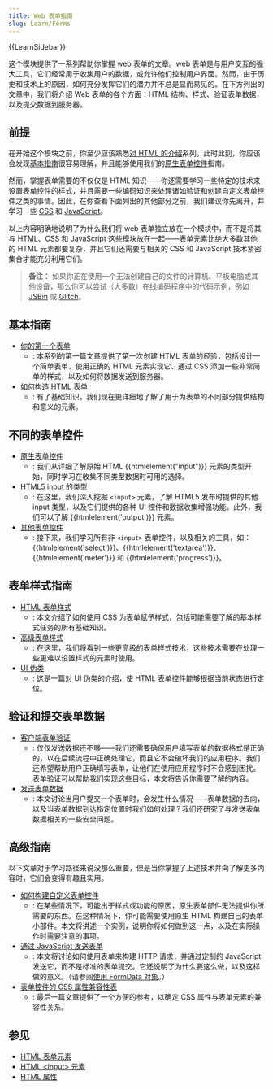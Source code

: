 ```yaml
---
title: Web 表单指南
slug: Learn/Forms
---
```


{{LearnSidebar}}

这个模块提供了一系列帮助你掌握 web 表单的文章。web 表单是与用户交互的强大工具，它们经常用于收集用户的数据，或允许他们控制用户界面。然而，由于历史和技术上的原因，如何充分发挥它们的潜力并不总是显而易见的。在下方列出的文章中，我们将介绍 Web 表单的各个方面：HTML 结构、样式、验证表单数据，以及提交数据到服务器。

## 前提

在开始这个模块之前，你至少应该熟悉[对 HTML 的介绍](/zh-CN/docs/Learn/HTML/Introduction_to_HTML)系列。此时此刻，你应该会发现[基本指南](#基本指南)很容易理解，并且能够使用我们的[原生表单控件](/zh-CN/docs/Learn/Forms/Basic_native_form_controls)指南。

然而，掌握表单需要的不仅仅是 HTML 知识——你还需要学习一些特定的技术来设置表单控件的样式，并且需要一些编码知识来处理诸如验证和创建自定义表单控件之类的事情。因此，在你查看下面列出的其他部分之前，我们建议你先离开，并学习一些 [CSS](/zh-CN/docs/Learn/CSS) 和 [JavaScript](/zh-CN/docs/Learn/JavaScript)。

以上内容明确地说明了为什么我们将 web 表单独立放在一个模块中，而不是将其与 HTML、CSS 和 JavaScript 这些模块放在一起——表单元素比绝大多数其他的 HTML 元素都要复杂，并且它们还需要与相关的 CSS 和 JavaScript 技术紧密集合才能充分利用它们。

> **备注：** 如果你正在使用一个无法创建自己的文件的计算机、平板电脑或其他设备，那么你可以尝试（大多数）在线编码程序中的代码示例，例如 [JSBin](https://jsbin.com/) 或 [Glitch](https://glitch.com/)。

## 基本指南

- [你的第一个表单](/zh-CN/docs/Learn/Forms/Your_first_form)
  - : 本系列的第一篇文章提供了第一次创建 HTML 表单的经验，包括设计一个简单表单、使用正确的 HTML 元素实现它、通过 CSS 添加一些非常简单的样式，以及如何将数据发送到服务器。
- [如何构造 HTML 表单](/zh-CN/docs/Learn/Forms/How_to_structure_a_web_form)
  - : 有了基础知识，我们现在更详细地了解了用于为表单的不同部分提供结构和意义的元素。

## 不同的表单控件

- [原生表单控件](/zh-CN/docs/Learn/Forms/Basic_native_form_controls)
  - : 我们从详细了解原始 HTML {{htmlelement("input")}} 元素的类型开始，同时学习在收集不同类型数据时可用的选择。
- [HTML5 input 的类型](/zh-CN/docs/Learn/Forms/HTML5_input_types)
  - : 在这里，我们深入挖掘 `<input>` 元素，了解 HTML5 发布时提供的其他 input 类型，以及它们提供的各种 UI 控件和数据收集增强功能。此外，我们可以了解 {{htmlelement('output')}} 元素。
- [其他表单控件](/zh-CN/docs/Learn/Forms/Other_form_controls)
  - : 接下来，我们学习所有非 `<input>` 表单控件，以及相关的工具，如：{{htmlelement('select')}}、{{htmlelement('textarea')}}、{{htmlelement('meter')}} 和 {{htmlelement('progress')}}。

## 表单样式指南

- [HTML 表单样式](/zh-CN/docs/Learn/Forms/Styling_web_forms)
  - : 本文介绍了如何使用 CSS 为表单赋予样式，包括可能需要了解的基本样式任务的所有基础知识。
- [高级表单样式](/zh-CN/docs/Learn/Forms/Advanced_form_styling)
  - : 在这里，我们将看到一些更高级的表单样式技术，这些技术需要在处理一些更难以设置样式的元素时使用。
- [UI 伪类](/zh-CN/docs/Learn/Forms/UI_pseudo-classes)
  - : 这是一篇对 UI 伪类的介绍，使 HTML 表单控件能够根据当前状态进行定位。

## 验证和提交表单数据

- [客户端表单验证](/zh-CN/docs/Learn/Forms/Form_validation)
  - : 仅仅发送数据还不够——我们还需要确保用户填写表单的数据格式是正确的，以在后续流程中正确处理它，而且它不会破坏我们的应用程序。我们还希望帮助用户正确填写表单，让他们在使用应用程序时不会感到困扰。表单验证可以帮助我们实现这些目标，本文将告诉你需要了解的内容。
- [发送表单数据](/zh-CN/docs/Learn/Forms/Sending_and_retrieving_form_data)
  - : 本文讨论当用户提交一个表单时，会发生什么情况——表单数据的去向，以及当表单数据到达指定位置时我们如何处理？我们还研究了与发送表单数据相关的一些安全问题。

## 高级指南

以下文章对于学习路径来说没那么重要，但是当你掌握了上述技术并向了解更多内容时，它们会变得有趣且实用。

- [如何构建自定义表单控件](/zh-CN/docs/Learn/Forms/How_to_build_custom_form_controls)
  - : 在某些情况下，可能出于样式或功能的原因，原生表单部件无法提供你所需要的东西。在这种情况下，你可能需要使用原生 HTML 构建自己的表单小部件。本文将讲述一个实例，说明你将如何做到这一点，以及在实际操作时需要注意的事项。
- [通过 JavaScript 发送表单](/zh-CN/docs/Learn/Forms/Sending_forms_through_JavaScript)
  - : 本文将讨论如何使用表单来构建 HTTP 请求，并通过定制的 JavaScript 发送它，而不是标准的表单提交。它还说明了为什么要这么做，以及这样做的意义。（请参阅[使用 FormData 对象](/zh-CN/docs/Web/API/XMLHttpRequest_API/Using_FormData_Objects)。）
- [表单控件的 CSS 属性兼容性表](/zh-CN/docs/Learn/Forms/Property_compatibility_table_for_form_controls)
  - : 最后一篇文章提供了一个方便的参考，以确定 CSS 属性与表单元素的兼容性关系。

## 参见

- [HTML 表单元素](/zh-CN/docs/Web/HTML/Element#表单)
- [HTML \<input> 元素](/zh-CN/docs/Web/HTML/Element/Input)
- [HTML 属性](/zh-CN/docs/Web/HTML/Attributes)
